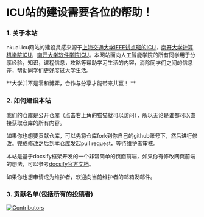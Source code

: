 # ICU站的建设需要各位的帮助！

### 1. 关于本站

nkuai.icu网站的建设灵感来源于[上海交通大学IEEE试点班的ICU](ieee.icu)，[南开大学计算机学院ICU](nkucs.icu)，[南开大学软件学院ICU](nkuse.icu)。本网站面向人工智能学院的所有同学用于分享经验，知识，课程信息，攻略等帮助学习生活的内容，消除同学们之间的信息差，帮助同学们更好度过大学生活。

**大学并不是零和博弈，合作与分享才能带来共赢！
**
### 2. 如何建设本站

我们的仓库是公开仓库（点击右上角的猫猫就可以访问），所以无论是谁都可以直接获取仓库的所有内容。

如果你也想要贡献仓库，可以先将仓库fork到你自己的github账号下，然后进行修改。完成修改之后到本仓库发起pull request，等待维护者审核。

本站是基于docsify框架开发的一个非常简单的页面前端，如果你有修改网页前端的想法，可以参考[docsify官方文档](https://docsify.js.org/#/)。

如果你也想申请成为维护者，欢迎向当前维护者的邮箱发邮件。

### 3. 贡献名单(包括所有的投稿者)

[![Contributors](https://contrib.rocks/image?repo=NKUAI-ICU-REPO/NKUAI.ICU)](https://github.com/NKUAI-ICU-REPO/NKUAI.ICU/graphs/contributors)

